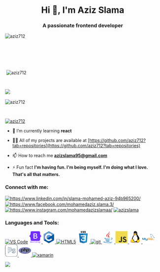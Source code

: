 <h1 align="center">Hi 👋, I'm Aziz Slama</h1>
<h3 align="center">A passionate frontend developer</h3>

<p><img align="left" src="https://github-readme-stats.vercel.app/api/top-langs?username=aziz712&show_icons=true&locale=en&layout=compact" alt="aziz712" /></p> <br/><br/> <br/><br/> <br/><br/> 

<p>&nbsp;<img align="center" src="https://github-readme-stats.vercel.app/api?username=aziz712&show_icons=true&locale=en" alt="aziz712" /></p> <br/>

![](https://github-readme-streak-stats.herokuapp.com/?user=aziz712&theme=shadow_red&hide_border=false) <br/>

<p align="left"> <img src="https://komarev.com/ghpvc/?username=aziz712&label=Profile%20views&color=0e75b6&style=flat" alt="aziz712" /> </p> 
<br/>

<p align="left"> <a href="https://github.com/ryo-ma/github-profile-trophy"><img src="https://github-profile-trophy.vercel.app/?username=aziz712" alt="aziz712" /></a> </p>

- 🌱 I’m currently learning **react**

- 👨‍💻 All of my projects are available at [https://github.com/aziz712?tab=repositories](https://github.com/aziz712?tab=repositories)

- 📫 How to reach me **azizslama95@gmail.com**

- ⚡ Fun fact **I'm having fun. I'm being myself. I'm doing what I love. That's all that matters.**

<h3 align="left">Connect with me:</h3>
<p align="left">
<a href="https://linkedin.com/in/https://www.linkedin.com/in/slama-mohamed-aziz-94b965200/" target="blank"><img align="center" src="https://raw.githubusercontent.com/rahuldkjain/github-profile-readme-generator/master/src/images/icons/Social/linked-in-alt.svg" alt="https://www.linkedin.com/in/slama-mohamed-aziz-94b965200/" height="30" width="40" /></a>
<a href="https://fb.com/https://www.facebook.com/mohamedaziz.slama.3/" target="blank"><img align="center" src="https://raw.githubusercontent.com/rahuldkjain/github-profile-readme-generator/master/src/images/icons/Social/facebook.svg" alt="https://www.facebook.com/mohamedaziz.slama.3/" height="30" width="40" /></a>
<a href="https://instagram.com/https://www.instagram.com/mohamedazizslamaa/" target="blank"><img align="center" src="https://raw.githubusercontent.com/rahuldkjain/github-profile-readme-generator/master/src/images/icons/Social/instagram.svg" alt="https://www.instagram.com/mohamedazizslamaa/" height="30" width="40" /></a>
<a href="https://discord.gg/azizslama" target="blank"><img align="center" src="https://raw.githubusercontent.com/rahuldkjain/github-profile-readme-generator/master/src/images/icons/Social/discord.svg" alt="azizslama" height="30" width="40" /></a>
</p>

<h3 align="left">Languages and Tools:</h3>
<p align="left">
   <a href="https://code.visualstudio.com/" target="_blank" rel="noreferrer"><img src="https://code.visualstudio.com/assets/images/code-stable.png" width="36" height="36" alt="VS Code" /></a>
  <a href="https://getbootstrap.com" target="_blank" rel="noreferrer"> <img src="https://raw.githubusercontent.com/devicons/devicon/master/icons/bootstrap/bootstrap-plain-wordmark.svg" alt="bootstrap" width="40" height="40"/> </a>
  <a href="https://www.cprogramming.com/" target="_blank" rel="noreferrer"> <img src="https://raw.githubusercontent.com/devicons/devicon/master/icons/c/c-original.svg" alt="c" width="40" height="40"/> </a>
   <a href="https://developer.mozilla.org/en-US/docs/Glossary/HTML5" target="_blank" rel="noreferrer"><img src="https://raw.githubusercontent.com/danielcranney/readme-generator/main/public/icons/skills/html5-colored.svg" width="36" height="36" alt="HTML5" /></a>
  <a href="https://www.w3schools.com/css/" target="_blank" rel="noreferrer"> <img src="https://raw.githubusercontent.com/devicons/devicon/master/icons/css3/css3-original-wordmark.svg" alt="css3" width="40" height="40"/> </a>
  <a href="https://git-scm.com/" target="_blank" rel="noreferrer"> <img src="https://www.vectorlogo.zone/logos/git-scm/git-scm-icon.svg" alt="git" width="40" height="40"/> </a>
  <a href="https://www.java.com" target="_blank" rel="noreferrer"> <img src="https://raw.githubusercontent.com/devicons/devicon/master/icons/java/java-original.svg" alt="java" width="40" height="40"/> </a> 
  <a href="https://developer.mozilla.org/en-US/docs/Web/JavaScript" target="_blank" rel="noreferrer"> <img src="https://raw.githubusercontent.com/devicons/devicon/master/icons/javascript/javascript-original.svg" alt="javascript" width="40" height="40"/> </a> <a href="https://www.linux.org/" target="_blank" rel="noreferrer"> <img src="https://raw.githubusercontent.com/devicons/devicon/master/icons/linux/linux-original.svg" alt="linux" width="40" height="40"/> </a> <a href="https://www.mysql.com/" target="_blank" rel="noreferrer"> <img src="https://raw.githubusercontent.com/devicons/devicon/master/icons/mysql/mysql-original-wordmark.svg" alt="mysql" width="40" height="40"/> </a> <a href="https://www.photoshop.com/en" target="_blank" rel="noreferrer"> <img src="https://raw.githubusercontent.com/devicons/devicon/master/icons/photoshop/photoshop-line.svg" alt="photoshop" width="40" height="40"/> </a> <a href="https://www.php.net" target="_blank" rel="noreferrer"> <img src="https://raw.githubusercontent.com/devicons/devicon/master/icons/php/php-original.svg" alt="php" width="40" height="40"/> </a> <a href="https://dotnet.microsoft.com/apps/xamarin" target="_blank" rel="noreferrer"> <img src="https://raw.githubusercontent.com/detain/svg-logos/780f25886640cef088af994181646db2f6b1a3f8/svg/xamarin.svg" alt="xamarin" width="40" height="40"/> </a> </p>

[![](https://quotes-github-readme.vercel.app/api?quote=Everything%20happens%20for%20a%20reason.&border=true&type=horizontal&author=Unknown&theme=dark)](https://github.com/aziz712) 



